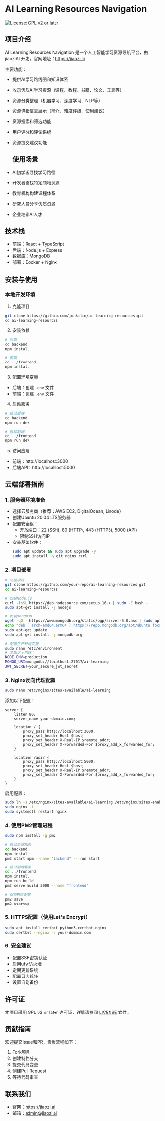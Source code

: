 # AI Learning Resources Navigation

[![License: GPL v2 or later](https://img.shields.io/badge/License-GPL%20v2%2B-blue.svg)](https://www.gnu.org/licenses/old-licenses/gpl-2.0.en.html)

## 项目介绍
AI Learning Resources Navigation 是一个人工智能学习资源导航平台，由 jiaoziAI 开发，官网地址：https://jiaozi.ai

主要功能：
- 提供AI学习路线图和知识体系
- 收录优质AI学习资源（课程、教程、书籍、论文、工具等）
- 资源分类整理（机器学习、深度学习、NLP等）
- 资源详细信息展示（简介、难度评级、使用建议）
- 资源搜索和筛选功能
- 用户评分和评论系统
- 资源提交建议功能

  ## 使用场景
- AI初学者寻找学习路径
- 开发者查找特定领域资源
- 教育机构构建课程体系
- 研究人员分享优质资源
- 企业培训AI人才

## 技术栈
- 前端：React + TypeScript
- 后端：Node.js + Express
- 数据库：MongoDB
- 部署：Docker + Nginx

## 安装与使用

### 本地开发环境
1. 克隆项目
```bash
git clone https://github.com/jonkilin/ai-learning-resources.git
cd ai-learning-resources
```

2. 安装依赖
```bash
# 后端
cd backend
npm install

# 前端
cd ../frontend
npm install
```

3. 配置环境变量
- 后端：创建 `.env` 文件
- 前端：创建 `.env` 文件

4. 启动服务
```bash
# 启动后端
cd backend
npm run dev

# 启动前端
cd ../frontend
npm run dev
```

5. 访问应用
- 前端：http://localhost:3000
- 后端API：http://localhost:5000


## 云端部署指南

### 1. 服务器环境准备
- 选择云服务商（推荐：AWS EC2, DigitalOcean, Linode）
- 创建Ubuntu 20.04 LTS服务器
- 配置安全组：
  - 开放端口：22 (SSH), 80 (HTTP), 443 (HTTPS), 5000 (API)
  - 限制SSH访问IP
- 安装基础软件：
  ```bash
  sudo apt update && sudo apt upgrade -y
  sudo apt install -y git nginx curl
  ```

### 2. 项目部署
```bash
# 克隆项目
git clone https://github.com/your-repo/ai-learning-resources.git
cd ai-learning-resources

# 安装Node.js
curl -fsSL https://deb.nodesource.com/setup_16.x | sudo -E bash -
sudo apt-get install -y nodejs

# 安装MongoDB
wget -qO - https://www.mongodb.org/static/pgp/server-5.0.asc | sudo apt-key add -
echo "deb [ arch=amd64,arm64 ] https://repo.mongodb.org/apt/ubuntu focal/mongodb-org/5.0 multiverse" | sudo tee /etc/apt/sources.list.d/mongodb-org-5.0.list
sudo apt-get update
sudo apt-get install -y mongodb-org

# 配置生产环境变量
sudo nano /etc/environment
# 添加以下内容：
NODE_ENV=production
MONGO_URI=mongodb://localhost:27017/ai-learning
JWT_SECRET=your_secure_jwt_secret
```

### 3. Nginx反向代理配置
```bash
sudo nano /etc/nginx/sites-available/ai-learning
```
添加以下配置：
```nginx
server {
    listen 80;
    server_name your-domain.com;

    location / {
        proxy_pass http://localhost:3000;
        proxy_set_header Host $host;
        proxy_set_header X-Real-IP $remote_addr;
        proxy_set_header X-Forwarded-For $proxy_add_x_forwarded_for;
    }

    location /api/ {
        proxy_pass http://localhost:5000;
        proxy_set_header Host $host;
        proxy_set_header X-Real-IP $remote_addr;
        proxy_set_header X-Forwarded-For $proxy_add_x_forwarded_for;
    }
}
```
启用配置：
```bash
sudo ln -s /etc/nginx/sites-available/ai-learning /etc/nginx/sites-enabled/
sudo nginx -t
sudo systemctl restart nginx
```

### 4. 使用PM2管理进程
```bash
sudo npm install -g pm2

# 启动后端服务
cd backend
npm install
pm2 start npm --name "backend" -- run start

# 启动前端服务
cd ../frontend
npm install
npm run build
pm2 serve build 3000 --name "frontend"

# 保存PM2配置
pm2 save
pm2 startup
```

### 5. HTTPS配置（使用Let's Encrypt）
```bash
sudo apt install certbot python3-certbot-nginx
sudo certbot --nginx -d your-domain.com
```

### 6. 安全建议
- 配置SSH密钥认证
- 启用ufw防火墙
- 定期更新系统
- 配置日志轮转
- 设置自动备份

## 许可证
本项目采用 GPL v2 or later 许可证，详情请参阅 [LICENSE](LICENSE) 文件。

## 贡献指南
欢迎提交Issue和PR，贡献流程如下：
1. Fork项目
2. 创建特性分支
3. 提交代码变更
4. 创建Pull Request
5. 等待代码审查

## 联系我们
- 官网：https://jiaozi.ai
- 邮箱：admin@jiaozi.ai


